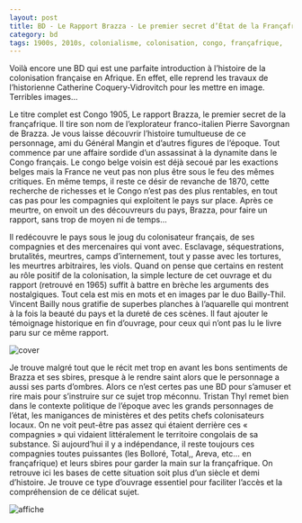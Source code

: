 ```yaml
---
layout: post
title: BD - Le Rapport Brazza - Le premier secret d’État de la Françafrique de Vincent Bailly et Tristan Thil (2018)
category: bd
tags: 1900s, 2010s, colonialisme, colonisation, congo, françafrique,
---
```


Voilà encore une BD qui est une parfaite introduction à l’histoire de la colonisation française en Afrique. En effet, elle reprend les travaux de l’historienne Catherine Coquery-Vidrovitch pour les mettre en image. Terribles images…

Le titre complet est Congo 1905, Le rapport Brazza, le premier secret de la françafrique. Il tire son nom de l’explorateur franco-italien Pierre Savorgnan de Brazza. Je vous laisse découvrir l’histoire tumultueuse de ce personnage, ami du Général Mangin et d’autres figures de l’époque. Tout commence par une affaire sordide d’un assassinat à la dynamite dans le Congo français. Le congo belge voisin est déjà secoué par les exactions belges mais la France ne veut pas non plus être sous le feu des mêmes critiques. En même temps, il reste ce désir de revanche de 1870, cette recherche de richesses et le Congo n’est pas des plus rentables, en tout cas pas pour les compagnies qui exploitent le pays sur place. Après ce meurtre, on envoit un des découvreurs du pays, Brazza, pour faire un rapport, sans trop de moyen ni de temps…

Il redécouvre le pays sous le joug du colonisateur français, de ses compagnies et des mercenaires qui vont avec. Esclavage, séquestrations, brutalités, meurtres, camps d’internement, tout y passe avec les tortures, les meurtres arbitraires, les viols. Quand on pense que certains en restent au rôle positif de la colonisation, la simple lecture de cet ouvrage et du rapport (retrouvé en 1965) suffit à battre en brèche les arguments des nostalgiques. Tout cela est mis en mots et en images par le duo Bailly-Thil. Vincent Bailly nous gratifie de superbes planches à l’aquarelle qui montrent à la fois la beauté du pays et la dureté de ces scènes. Il faut ajouter le témoignage historique en fin d’ouvrage, pour ceux qui n’ont pas lu le livre paru sur ce même rapport.

![cover](https://cheziceman.files.wordpress.com/2020/05/rapportbrazza0.jpg)

Je trouve malgré tout que le récit met trop en avant les bons sentiments de Brazza et ses sbires, presque à le rendre saint alors que le personnage a aussi ses parts d’ombres. Alors ce n’est certes pas une BD pour s’amuser et rire mais pour s’instruire sur ce sujet trop méconnu. Tristan Thyl remet bien dans le contexte politique de l’époque avec les grands personnages de l’état, les manigances de ministères et des petits chefs colonisateurs locaux. On ne voit peut-être pas assez qui étaient derrière ces « compagnies » qui vidaient littéralement le territoire congolais de sa substance. Si aujourd’hui il y a indépendance, il reste toujours ces compagnies toutes puissantes (les Bolloré, Total,, Areva, etc… en françafrique) et leurs sbires pour garder la main sur la françafrique. On retrouve ici les bases de cette situation soit plus d’un siècle et demi d’histoire. Je trouve ce type d’ouvrage essentiel pour faciliter l’accès et la compréhension de ce délicat sujet.

![affiche](https://cheziceman.files.wordpress.com/2020/05/rapportbrazza2.jpg)
